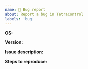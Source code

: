 ```yaml
---
name: 🐞 Bug report
about: Report a bug in TetraControl
labels: 'bug'
---
```


**OS:**

<!-- Docker/Windows/CentOS -->

**Version:**

<!-- Which release of TetraControl did this occur? -->

**Issue description:**

<!-- Clear description of the issue you are seeing. -->

**Steps to reproduce:**

<!-- Give others an idea on how you can replicate the issue. -->
